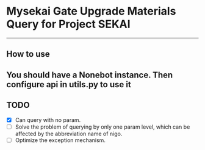 # Mysekai Gate Upgrade Materials Query for Project SEKAI
---
## How to use
You should have a Nonebot instance.
Then configure api in utils.py to use it
---
## TODO
- [x] Can query with no param. 
- [ ] Solve the problem of querying by only one param level, which can be affected by the abbreviation name of nigo.
- [ ] Optimize the exception mechanism.